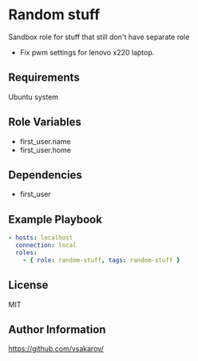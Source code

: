 Random stuff
============

Sandbox role for stuff that still don't have separate role

- Fix pwm settings for lenovo x220 laptop.

Requirements
------------

Ubuntu system

Role Variables
--------------

- first_user.name
- first_user.home

Dependencies
------------

- first_user

Example Playbook
----------------

```yaml
- hosts: localhost
  connection: local
  roles:
    - { role: random-stuff, tags: random-stuff }
```


License
-------

MIT

Author Information
------------------

https://github.com/vsakarov/
